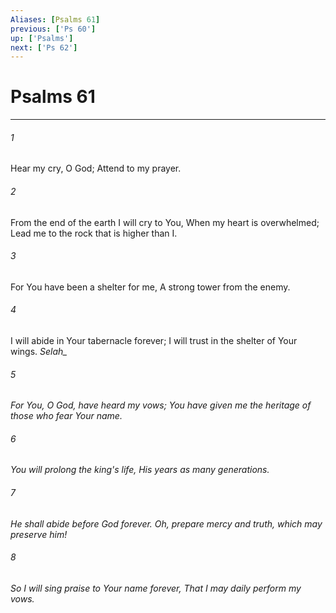 ```yaml
---
Aliases: [Psalms 61]
previous: ['Ps 60']
up: ['Psalms']
next: ['Ps 62']
---
```

# Psalms 61

***


###### 1 
Hear my cry, O God; Attend to my prayer. 

###### 2 
From the end of the earth I will cry to You, When my heart is overwhelmed; Lead me to the rock that is higher than I. 

###### 3 
For You have been a shelter for me, A strong tower from the enemy. 

###### 4 
I will abide in Your tabernacle forever; I will trust in the shelter of Your wings. <i class="selah">Selah_ 

###### 5 
For You, O God, have heard my vows; You have given _me_ the heritage of those who fear Your name. 

###### 6 
You will prolong the king's life, His years as many generations. 

###### 7 
He shall abide before God forever. Oh, prepare mercy and truth, _which_ may preserve him! 

###### 8 
So I will sing praise to Your name forever, That I may daily perform my vows.

